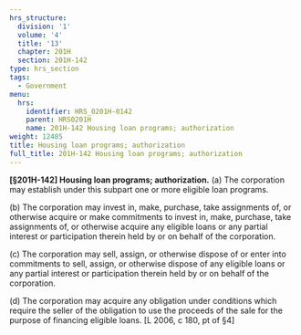 ```yaml
---
hrs_structure:
  division: '1'
  volume: '4'
  title: '13'
  chapter: 201H
  section: 201H-142
type: hrs_section
tags:
  - Government
menu:
  hrs:
    identifier: HRS_0201H-0142
    parent: HRS0201H
    name: 201H-142 Housing loan programs; authorization
weight: 12485
title: Housing loan programs; authorization
full_title: 201H-142 Housing loan programs; authorization
---
```

**[§201H-142] Housing loan programs; authorization.** (a) The corporation may establish under this subpart one or more eligible loan programs.

(b) The corporation may invest in, make, purchase, take assignments of, or otherwise acquire or make commitments to invest in, make, purchase, take assignments of, or otherwise acquire any eligible loans or any partial interest or participation therein held by or on behalf of the corporation.

(c) The corporation may sell, assign, or otherwise dispose of or enter into commitments to sell, assign, or otherwise dispose of any eligible loans or any partial interest or participation therein held by or on behalf of the corporation.

(d) The corporation may acquire any obligation under conditions which require the seller of the obligation to use the proceeds of the sale for the purpose of financing eligible loans. [L 2006, c 180, pt of §4]